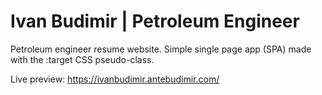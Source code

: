 # Ivan Budimir | Petroleum Engineer

Petroleum engineer resume website. Simple single page app (SPA) made with the :target CSS pseudo-class.

Live preview: https://ivanbudimir.antebudimir.com/
